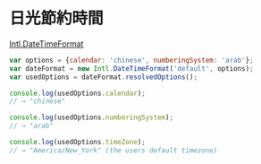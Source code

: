 

# 日光節約時間

[Intl.DateTimeFormat](https://developer.mozilla.org/en-US/docs/Web/JavaScript/Reference/Global_Objects/Intl/DateTimeFormat)

```js
var options = {calendar: 'chinese', numberingSystem: 'arab'};
var dateFormat = new Intl.DateTimeFormat('default', options);
var usedOptions = dateFormat.resolvedOptions();

console.log(usedOptions.calendar);
// → "chinese"

console.log(usedOptions.numberingSystem);
// → "arab"

console.log(usedOptions.timeZone);
// → "America/New_York" (the users default timezone)
```



